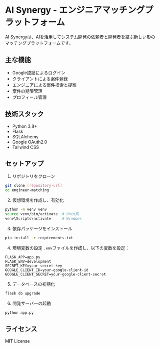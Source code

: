 # AI Synergy - エンジニアマッチングプラットフォーム

AI Synergyは、AIを活用してシステム開発の依頼者と開発者を結ぶ新しい形のマッチングプラットフォームです。

## 主な機能

- Google認証によるログイン
- クライアントによる案件登録
- エンジニアによる案件検索と提案
- 案件の期限管理
- プロフィール管理

## 技術スタック

- Python 3.8+
- Flask
- SQLAlchemy
- Google OAuth2.0
- Tailwind CSS

## セットアップ

1. リポジトリをクローン
```bash
git clone [repository-url]
cd engineer-matching
```

2. 仮想環境を作成し、有効化
```bash
python -m venv venv
source venv/bin/activate  # Unix系
venv\Scripts\activate     # Windows
```

3. 依存パッケージをインストール
```bash
pip install -r requirements.txt
```

4. 環境変数の設定
`.env`ファイルを作成し、以下の変数を設定：
```
FLASK_APP=app.py
FLASK_ENV=development
SECRET_KEY=your-secret-key
GOOGLE_CLIENT_ID=your-google-client-id
GOOGLE_CLIENT_SECRET=your-google-client-secret
```

5. データベースの初期化
```bash
flask db upgrade
```

6. 開発サーバーの起動
```bash
python app.py
```

## ライセンス

MIT License 